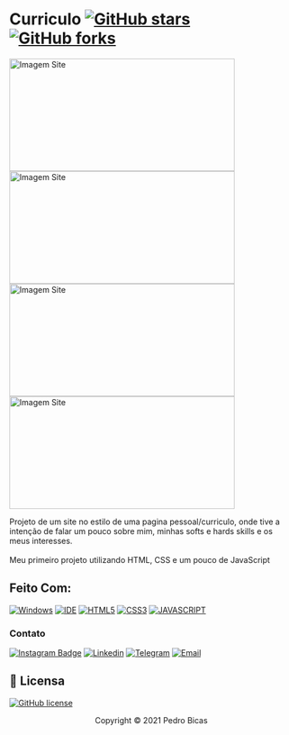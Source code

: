 # Curriculo [![GitHub stars](https://img.shields.io/github/stars/PedroBicas/pagina-pessoal)](https://github.com/PedroBicas/pagina-pessoal/stargazers) [![GitHub forks](https://img.shields.io/github/forks/PedroBicas/pagina-pessoal)](https://github.com/PedroBicas/pagina-pessoal/network)

<img width="400px" height="200px" src="https://cdn.discordapp.com/attachments/905749782721597455/941132999469170688/foto.png" alt="Imagem Site"><img width="400px" height="200px" src="https://cdn.discordapp.com/attachments/905749782721597455/941137383208939530/unknown.png" alt="Imagem Site"> <img width="400px" height="200px" src="https://cdn.discordapp.com/attachments/905749782721597455/941137783232282624/unknown.png" alt="Imagem Site"> <img width="400px" height="200px" src="https://cdn.discordapp.com/attachments/905749782721597455/941137979676688414/unknown.png" alt="Imagem Site"> 

Projeto de um site no estilo de uma pagina pessoal/curriculo, onde tive a intenção de falar um pouco sobre mim, minhas softs e hards skills e os meus interesses.
<br>
<br>
Meu primeiro projeto utilizando HTML, CSS e um pouco de JavaScript



## Feito Com:
[![Windows](https://img.shields.io/badge/Windows-0078D6?style=for-the-badge&logo=windows&logoColor=white)](https://www.microsoft.com/pt-br/windows/get-windows-10)
[![IDE](https://img.shields.io/badge/Visual_studio_code-0078D4?style=for-the-badge&logo=visual%20studio%20code&logoColor=white)](https://code.visualstudio.com/)
[![HTML5](https://img.shields.io/badge/HTML5-E34F26?style=for-the-badge&logo=html5&logoColor=white)](https://developer.mozilla.org/pt-BR/docs/Web/HTML)
[![CSS3](https://img.shields.io/badge/CSS3-1572B6?style=for-the-badge&logo=css3&logoColor=white)](https://developer.mozilla.org/pt-BR/docs/Web/CSS)
[![JAVASCRIPT](https://img.shields.io/badge/JavaScript-F7DF1E?style=for-the-badge&logo=javascript&logoColor=black)](https://developer.mozilla.org/pt-BR/docs/Web/JavaScript)

### Contato

[![Instagram Badge](https://img.shields.io/badge/Instagram-E4405F?style=for-the-badge&logo=instagram&logoColor=white)](https://www.instagram.com/pedro_bicas/)
[![Linkedin](https://img.shields.io/badge/LinkedIn-0077B5?style=for-the-badge&logo=linkedin&logoColor=white)](https://www.linkedin.com/in/pedro-bicas-89664521a/)
[![Telegram](https://img.shields.io/badge/Telegram-2CA5E0?style=for-the-badge&logo=telegram&logoColor=white)](https://t.me/pedrobicas)
[![Email](https://img.shields.io/badge/Gmail-D14836?style=for-the-badge&logo=gmail&logoColor=white)](mailto:pedrobicascouto@hotmail.com)

## 🔖 Licensa
[![GitHub license](https://img.shields.io/github/license/PedroBicas/pagina-pessoal)](https://github.com/PedroBicas/pagina-pessoal/blob/main/LICENSE)

<p align="center">Copyright © 2021 Pedro Bicas</p>

